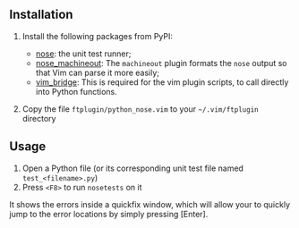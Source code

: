 Installation
------------
1. Install the following packages from PyPI:

   - [nose](http://pypi.python.org/pypi/nose): the unit test runner;
   - [nose_machineout](http://pypi.python.org/pypi/nose_machineout):  The
     `machineout` plugin formats the `nose` output so that Vim can parse it
     more easily;
   - [vim_bridge](http://pypi.python.org/pypi/vim_bridge):  This is required
     for the vim plugin scripts, to call directly into Python functions.

2. Copy the file `ftplugin/python_nose.vim` to your `~/.vim/ftplugin` directory


Usage
-----
1. Open a Python file (or its corresponding unit test file named
   `test_<filename>.py`)
2. Press `<F8>` to run `nosetests` on it

It shows the errors inside a quickfix window, which will allow your to quickly
jump to the error locations by simply pressing [Enter].
